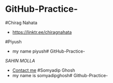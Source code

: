 
# GitHub-Practice-
#Chirag Nahata
- https://linktr.ee/chiragnahata

#Piyush
- my name piyush# GitHub-Practice-

*SAHIN MOLLA*
- [Contact me](https://linktr.ee/sahinmolla)
#Somyadip Ghosh
- my name is somyadipghosh# Github-Practice-



